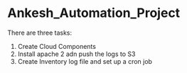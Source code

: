 # Ankesh_Automation_Project
There are three tasks:
1. Create Cloud Components
2. Install apache 2 adn push the logs to S3
3. Create Inventory log file and set up a cron job
